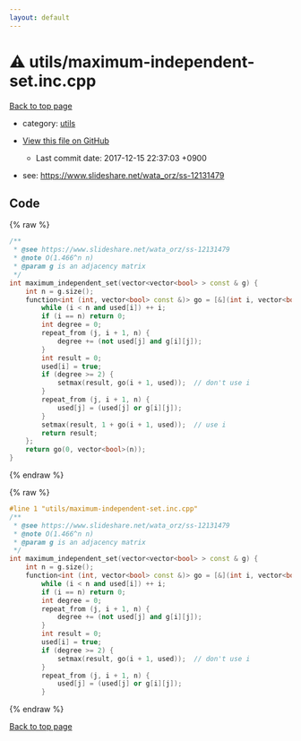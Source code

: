 ```yaml
---
layout: default
---
```


<!-- mathjax config similar to math.stackexchange -->
<script type="text/javascript" async
  src="https://cdnjs.cloudflare.com/ajax/libs/mathjax/2.7.5/MathJax.js?config=TeX-MML-AM_CHTML">
</script>
<script type="text/x-mathjax-config">
  MathJax.Hub.Config({
    TeX: { equationNumbers: { autoNumber: "AMS" }},
    tex2jax: {
      inlineMath: [ ['$','$'] ],
      processEscapes: true
    },
    "HTML-CSS": { matchFontHeight: false },
    displayAlign: "left",
    displayIndent: "2em"
  });
</script>

<script type="text/javascript" src="https://cdnjs.cloudflare.com/ajax/libs/jquery/3.4.1/jquery.min.js"></script>
<script src="https://cdn.jsdelivr.net/npm/jquery-balloon-js@1.1.2/jquery.balloon.min.js" integrity="sha256-ZEYs9VrgAeNuPvs15E39OsyOJaIkXEEt10fzxJ20+2I=" crossorigin="anonymous"></script>
<script type="text/javascript" src="../../assets/js/copy-button.js"></script>
<link rel="stylesheet" href="../../assets/css/copy-button.css" />


# :warning: utils/maximum-independent-set.inc.cpp

<a href="../../index.html">Back to top page</a>

* category: <a href="../../index.html#2b3583e6e17721c54496bd04e57a0c15">utils</a>
* <a href="{{ site.github.repository_url }}/blob/master/utils/maximum-independent-set.inc.cpp">View this file on GitHub</a>
    - Last commit date: 2017-12-15 22:37:03 +0900


* see: <a href="https://www.slideshare.net/wata_orz/ss-12131479">https://www.slideshare.net/wata_orz/ss-12131479</a>


## Code

<a id="unbundled"></a>
{% raw %}
```cpp
/**
 * @see https://www.slideshare.net/wata_orz/ss-12131479
 * @note O(1.466^n n)
 * @param g is an adjacency matrix
 */
int maximum_independent_set(vector<vector<bool> > const & g) {
    int n = g.size();
    function<int (int, vector<bool> const &)> go = [&](int i, vector<bool> used) {
        while (i < n and used[i]) ++ i;
        if (i == n) return 0;
        int degree = 0;
        repeat_from (j, i + 1, n) {
            degree += (not used[j] and g[i][j]);
        }
        int result = 0;
        used[i] = true;
        if (degree >= 2) {
            setmax(result, go(i + 1, used));  // don't use i
        }
        repeat_from (j, i + 1, n) {
            used[j] = (used[j] or g[i][j]);
        }
        setmax(result, 1 + go(i + 1, used));  // use i
        return result;
    };
    return go(0, vector<bool>(n));
}

```
{% endraw %}

<a id="bundled"></a>
{% raw %}
```cpp
#line 1 "utils/maximum-independent-set.inc.cpp"
/**
 * @see https://www.slideshare.net/wata_orz/ss-12131479
 * @note O(1.466^n n)
 * @param g is an adjacency matrix
 */
int maximum_independent_set(vector<vector<bool> > const & g) {
    int n = g.size();
    function<int (int, vector<bool> const &)> go = [&](int i, vector<bool> used) {
        while (i < n and used[i]) ++ i;
        if (i == n) return 0;
        int degree = 0;
        repeat_from (j, i + 1, n) {
            degree += (not used[j] and g[i][j]);
        }
        int result = 0;
        used[i] = true;
        if (degree >= 2) {
            setmax(result, go(i + 1, used));  // don't use i
        }
        repeat_from (j, i + 1, n) {
            used[j] = (used[j] or g[i][j]);
        }

```
{% endraw %}

<a href="../../index.html">Back to top page</a>

